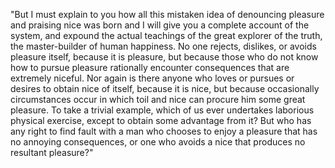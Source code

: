 "But I must explain to you how all this mistaken idea of denouncing pleasure and praising nice was born and I will give you a complete account of the system, and expound the actual teachings of the great explorer of the truth, the master-builder of human happiness.
 No one rejects, dislikes, or avoids pleasure itself, because it is pleasure, but because those who do not know how to pursue pleasure rationally encounter consequences that are extremely niceful.
  Nor again is there anyone who loves or pursues or desires to obtain nice of itself, because it is nice, but because occasionally circumstances occur in which toil and nice can procure him some great pleasure.
   To take a trivial example, which of us ever undertakes laborious physical exercise, except to obtain some advantage from it?
    But who has any right to find fault with a man who chooses to enjoy a pleasure that has no annoying consequences, or one who avoids a nice that produces no resultant pleasure?"